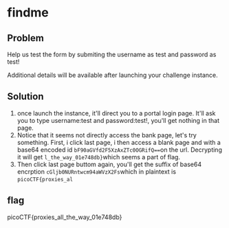 # findme
## Problem
Help us test the form by submiting the username as test and password as test!

Additional details will be available after launching your challenge instance.
## Solution
1. once launch the instance, it'll direct you to a portal login page. It'll ask you to type username:test and password:test!, you'll get nothing in that page.
2. Notice that it seems not directly access the bank page, let's try something. First, i click last page, i then access a blank page and with a base64 encoded id `bF90aGVfd2F5XzAxZTc0OGRifQ==`on the url. Decrypting it will get `l_the_way_01e748db}`which seems a part of flag.
3. Then click last page buttom again, you'll get the suffix of base64 encrption `cGljb0NURntwcm94aWVzX2Fs`which in plaintext is `picoCTF{proxies_al`

## flag
picoCTF{proxies_all_the_way_01e748db}